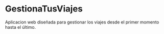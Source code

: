 # GestionaTusViajes
Aplicacion web diseñada para gestionar los viajes desde el primer momento hasta el último. 
